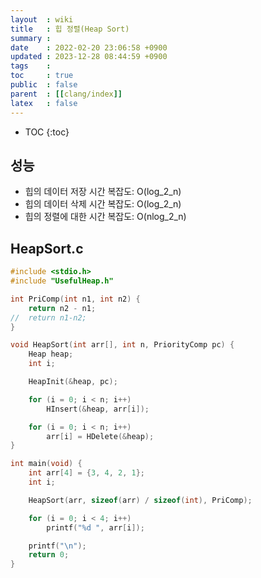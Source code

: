 ```yaml
---
layout  : wiki
title   : 힙 정렬(Heap Sort) 
summary : 
date    : 2022-02-20 23:06:58 +0900
updated : 2023-12-28 08:44:59 +0900
tags    : 
toc     : true
public  : false
parent  : [[clang/index]]
latex   : false
---
```

* TOC
{:toc}

## 성능
- 힙의 데이터 저장 시간 복잡도: O(log_2_n)
- 힙의 데이터 삭제 시간 복잡도: O(log_2_n)
- 힙의 정렬에 대한 시간 복잡도: O(nlog_2_n)

## HeapSort.c 
```c
#include <stdio.h>
#include "UsefulHeap.h"

int PriComp(int n1, int n2) {
    return n2 - n1;
//	return n1-n2;
}

void HeapSort(int arr[], int n, PriorityComp pc) {
    Heap heap;
    int i;

    HeapInit(&heap, pc);

    for (i = 0; i < n; i++)
        HInsert(&heap, arr[i]);

    for (i = 0; i < n; i++)
        arr[i] = HDelete(&heap);
}

int main(void) {
    int arr[4] = {3, 4, 2, 1};
    int i;

    HeapSort(arr, sizeof(arr) / sizeof(int), PriComp);

    for (i = 0; i < 4; i++)
        printf("%d ", arr[i]);

    printf("\n");
    return 0;
}
```
